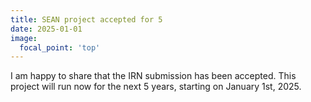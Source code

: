 ```yaml
---
title: SEAN project accepted for 5
date: 2025-01-01
image:
  focal_point: 'top'
---
```


I am happy to share that the IRN submission has been accepted.
This project will run now for the next 5 years, starting on January 1st, 2025.

<!--more-->


